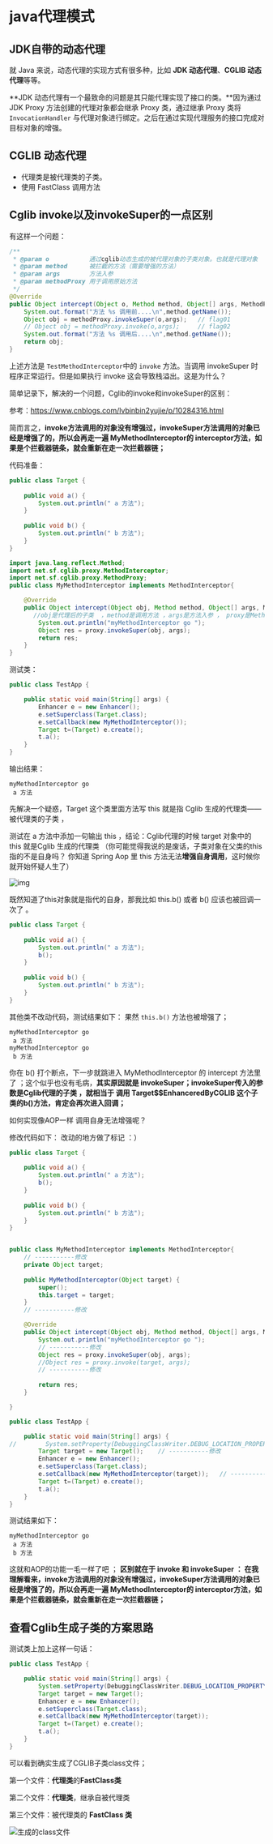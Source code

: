 # java代理模式

## JDK自带的动态代理

就 Java 来说，动态代理的实现方式有很多种，比如 **JDK 动态代理**、**CGLIB 动态代理**等等。



**JDK 动态代理有一个最致命的问题是其只能代理实现了接口的类。**因为通过JDK Proxy 方法创建的代理对象都会继承 Proxy 类，通过继承 Proxy 类将 `InvocationHandler` 与代理对象进行绑定。之后在通过实现代理服务的接口完成对目标对象的增强。



## CGLIB 动态代理

- 代理类是被代理类的子类。
- 使用 FastClass 调用方法

## Cglib invoke以及invokeSuper的一点区别

有这样一个问题：

```java
/**
 * @param o           通过cglib动态生成的被代理对象的子类对象。也就是代理对象
 * @param method      被拦截的方法（需要增强的方法）
 * @param args        方法入参
 * @param methodProxy 用于调用原始方法
 */
@Override
public Object intercept(Object o, Method method, Object[] args, MethodProxy methodProxy) throws Throwable {
    System.out.format("方法 %s 调用前....\n",method.getName());
    Object obj = methodProxy.invokeSuper(o,args);   // flag01
    // Object obj = methodProxy.invoke(o,args);     // flag02
    System.out.format("方法 %s 调用后....\n",method.getName());
    return obj;
}
```

上述方法是 `TestMethodInterceptor`中的 `invoke` 方法。当调用 invokeSuper 时程序正常运行。但是如果执行 invoke 这会导致栈溢出。这是为什么？



简单记录下，解决的一个问题，Cglib的invoke和invokeSuper的区别：

参考：https://www.cnblogs.com/lvbinbin2yujie/p/10284316.html

简而言之，**invoke方法调用的对象没有增强过，invokeSuper方法调用的对象已经是增强了的，所以会再走一遍 MyMethodInterceptor的 interceptor方法，如果是个拦截器链条，就会重新在走一次拦截器链；**



代码准备：

```java
public class Target {
    
    public void a() {
        System.out.println(" a 方法");
    }
    
    public void b() {
        System.out.println(" b 方法");
    }
}

import java.lang.reflect.Method;
import net.sf.cglib.proxy.MethodInterceptor;
import net.sf.cglib.proxy.MethodProxy;
public class MyMethodInterceptor implements MethodInterceptor{

    @Override
    public Object intercept(Object obj, Method method, Object[] args, MethodProxy proxy) throws Throwable {
　　　　//obj是代理后的子类  ，method是调用方法 ，args是方法入参 ， proxy是MethodProxy代理对象
        System.out.println("myMethodInterceptor go ");
        Object res = proxy.invokeSuper(obj, args);
        return res;
    }
}
```



测试类：

```java
public class TestApp {

    public static void main(String[] args) {
        Enhancer e = new Enhancer();
        e.setSuperclass(Target.class);     
        e.setCallback(new MyMethodInterceptor());
        Target t=(Target) e.create();
        t.a();
    }
}
```

输出结果：

```
myMethodInterceptor go 
 a 方法
```



先解决一个疑惑，Target 这个类里面方法写 this 就是指 Cglib 生成的代理类——被代理类的子类 ，

测试在 a 方法中添加一句输出 this  ，结论：Cglib代理的时候 target 对象中的 this 就是Cglib 生成的代理类 （你可能觉得我说的是废话，子类对象在父类的this指的不是自身吗？ 你知道 Spring Aop 里 this 方法无法**增强自身调用**，这时候你就开始怀疑人生了）

![img](imgs/Java_basic/1550387-20190117192604685-1528551798.png)



既然知道了this对象就是指代的自身，那我比如 this.b() 或者 b() 应该也被回调一次了 。

```java
public class Target {
    
    public void a() {
        System.out.println(" a 方法");
        b();
    }
    
    public void b() {
        System.out.println(" b 方法");
    }
}
```

其他类不改动代码，测试结果如下： 果然 `this.b()` 方法也被增强了；

```
myMethodInterceptor go 
 a 方法
myMethodInterceptor go 
 b 方法
```

你在 b() 打个断点，下一步就跳进入 MyMethodInterceptor 的 intercept 方法里了 ；这个似乎也没有毛病，**其实原因就是 invokeSuper；invokeSuper传入的参数是Cglib代理的子类 ，就相当于 调用 Target$$EnhanceredByCGLIB 这个子类的b()方法，肯定会再次进入回调；**



如何实现像AOP一样 调用自身无法增强呢？

修改代码如下： 改动的地方做了标记 ：）

```java
public class Target {
    
    public void a() {
        System.out.println(" a 方法");
        b();
    }
    
    public void b() {
        System.out.println(" b 方法");
    }
}


public class MyMethodInterceptor implements MethodInterceptor{
    // -----------修改
    private Object target;
    
    public MyMethodInterceptor(Object target) {
        super();
        this.target = target;
    }
    // -----------修改

    @Override
    public Object intercept(Object obj, Method method, Object[] args, MethodProxy proxy) throws Throwable {
        System.out.println("myMethodInterceptor go ");
        // -----------修改
        Object res = proxy.invokeSuper(obj, args);
        //Object res = proxy.invoke(target, args);
        // -----------修改
        
        return res;
    }

}

public class TestApp {

    public static void main(String[] args) {
//        System.setProperty(DebuggingClassWriter.DEBUG_LOCATION_PROPERTY, "E:\\api");
        Target target = new Target();    // -----------修改
        Enhancer e = new Enhancer();
        e.setSuperclass(Target.class);
        e.setCallback(new MyMethodInterceptor(target));   // -----------修改
        Target t=(Target) e.create();
        t.a();
    }
}
```

测试结果如下：

```
myMethodInterceptor go 
 a 方法
 b 方法
```

这就和AOP的功能一毛一样了吧 ； **区别就在于 invoke 和 invokeSuper ： 在我理解看来，invoke方法调用的对象没有增强过，invokeSuper方法调用的对象已经是增强了的，所以会再走一遍 MyMethodInterceptor的 interceptor方法，如果是个拦截器链条，就会重新在走一次拦截器链；**



## 查看Cglib生成子类的方案思路

测试类上加上这样一句话：

```java
public class TestApp {

    public static void main(String[] args) {
        System.setProperty(DebuggingClassWriter.DEBUG_LOCATION_PROPERTY, "E:\\api");  \\ 输出代理类
        Target target = new Target();
        Enhancer e = new Enhancer();
        e.setSuperclass(Target.class);
        e.setCallback(new MyMethodInterceptor(target));
        Target t=(Target) e.create();
        t.a();
    }
}
```

可以看到确实生成了CGLIB子类class文件；

  第一个文件：**代理类**的**FastClass类**

  第二个文件：**代理类**，继承自被代理类

  第三个文件：被代理类的 **FastClass 类**

![生成的class文件](imgs/Java_basic/1550387-20190117195628546-110897453.png)



